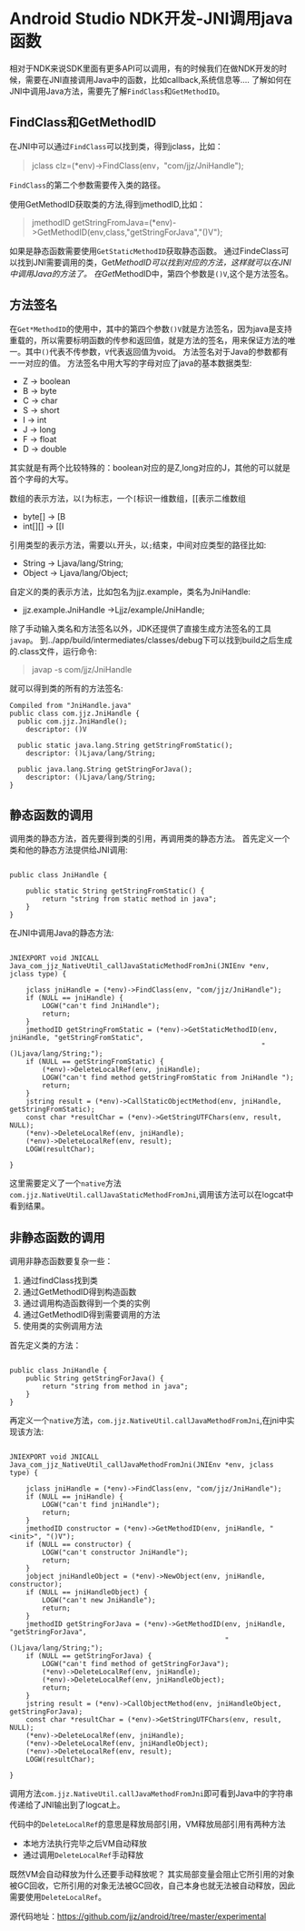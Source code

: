 # Android Studio NDK开发-JNI调用java函数
相对于NDK来说SDK里面有更多API可以调用，有的时候我们在做NDK开发的时候，需要在JNI直接调用Java中的函数，比如callback,系统信息等....
了解如何在JNI中调用Java方法，需要先了解`FindClass`和`GetMethodID`。
## FindClass和GetMethodID

在JNI中可以通过`FindClass`可以找到类，得到jclass，比如：
>jclass clz=(*env)->FindClass(env，"com/jjz/JniHandle");

`FindClass`的第二个参数需要传入类的路径。

使用GetMethodID获取类的方法,得到jmethodID,比如：
>jmethodID getStringFromJava=(*env)->GetMethodID(env,class,"getStringForJava","()V");

如果是静态函数需要使用`GetStaticMethodID`获取静态函数。
通过FindeClass可以找到JNI需要调用的类，Get*MethodID可以找到对应的方法，这样就可以在JNI中调用Java的方法了。
在Get*MethodID中，第四个参数是`()V`,这个是方法签名。

## 方法签名
在`Get*MethodID`的使用中，其中的第四个参数`()V`就是方法签名，因为java是支持重载的，所以需要标明函数的传参和返回值，就是方法的签名，用来保证方法的唯一。其中`()`代表不传参数，`V`代表返回值为void。
方法签名对于Java的参数都有一一对应的值。
方法签名中用大写的字母对应了java的基本数据类型:

* Z -> boolean
* B -> byte
* C -> char
* S -> short
* I -> int
* J -> long
* F -> float
* D -> double

其实就是有两个比较特殊的：boolean对应的是Z,long对应的J，其他的可以就是首个字母的大写。

数组的表示方法，以`[`为标志，一个`[`标识一维数组，[[表示二维数组

* byte[] -> [B
* int[][] -> [[I

引用类型的表示方法，需要以`L`开头，以`;`结束，中间对应类型的路径比如:

* String -> Ljava/lang/String;
* Object -> Ljava/lang/Object;

自定义的类的表示方法，比如包名为jjz.example，类名为JniHandle:

* jjz.example.JniHandle ->Ljjz/example/JniHandle;

除了手动输入类名和方法签名以外，JDK还提供了直接生成方法签名的工具`javap`。
到../app/build/intermediates/classes/debug下可以找到build之后生成的.class文件，运行命令:
>javap -s com/jjz/JniHandle

就可以得到类的所有的方法签名:

```
Compiled from "JniHandle.java"
public class com.jjz.JniHandle {
  public com.jjz.JniHandle();
    descriptor: ()V

  public static java.lang.String getStringFromStatic();
    descriptor: ()Ljava/lang/String;

  public java.lang.String getStringForJava();
    descriptor: ()Ljava/lang/String;
}
```

## 静态函数的调用
调用类的静态方法，首先要得到类的引用，再调用类的静态方法。
首先定义一个类和他的静态方法提供给JNI调用:

```

public class JniHandle {

    public static String getStringFromStatic() {
        return "string from static method in java";
    }
}
```
在JNI中调用Java的静态方法:

```

JNIEXPORT void JNICALL
Java_com_jjz_NativeUtil_callJavaStaticMethodFromJni(JNIEnv *env, jclass type) {

    jclass jniHandle = (*env)->FindClass(env, "com/jjz/JniHandle");
    if (NULL == jniHandle) {
        LOGW("can't find JniHandle");
        return;
    }
    jmethodID getStringFromStatic = (*env)->GetStaticMethodID(env, jniHandle, "getStringFromStatic",
                                                              "()Ljava/lang/String;");
    if (NULL == getStringFromStatic) {
        (*env)->DeleteLocalRef(env, jniHandle);
        LOGW("can't find method getStringFromStatic from JniHandle ");
        return;
    }
    jstring result = (*env)->CallStaticObjectMethod(env, jniHandle, getStringFromStatic);
    const char *resultChar = (*env)->GetStringUTFChars(env, result, NULL);
    (*env)->DeleteLocalRef(env, jniHandle);
    (*env)->DeleteLocalRef(env, result);
    LOGW(resultChar);

}
```
这里需要定义了一个`native`方法`com.jjz.NativeUtil.callJavaStaticMethodFromJni`,调用该方法可以在logcat中看到结果。

## 非静态函数的调用
调用非静态函数要复杂一些：

1. 通过findClass找到类
2. 通过GetMethodID得到构造函数
3. 通过调用构造函数得到一个类的实例
4. 通过GetMethodID得到需要调用的方法
5. 使用类的实例调用方法

首先定义类的方法：
```

public class JniHandle {
    public String getStringForJava() {
        return "string from method in java";
    }
}
```
再定义一个`native`方法，`com.jjz.NativeUtil.callJavaMethodFromJni`,在jni中实现该方法:
```

JNIEXPORT void JNICALL
Java_com_jjz_NativeUtil_callJavaMethodFromJni(JNIEnv *env, jclass type) {

    jclass jniHandle = (*env)->FindClass(env, "com/jjz/JniHandle");
    if (NULL == jniHandle) {
        LOGW("can't find jniHandle");
        return;
    }
    jmethodID constructor = (*env)->GetMethodID(env, jniHandle, "<init>", "()V");
    if (NULL == constructor) {
        LOGW("can't constructor JniHandle");
        return;
    }
    jobject jniHandleObject = (*env)->NewObject(env, jniHandle, constructor);
    if (NULL == jniHandleObject) {
        LOGW("can't new JniHandle");
        return;
    }
    jmethodID getStringForJava = (*env)->GetMethodID(env, jniHandle, "getStringForJava",
                                                     "()Ljava/lang/String;");
    if (NULL == getStringForJava) {
        LOGW("can't find method of getStringForJava");
        (*env)->DeleteLocalRef(env, jniHandle);
        (*env)->DeleteLocalRef(env, jniHandleObject);
        return;
    }
    jstring result = (*env)->CallObjectMethod(env, jniHandleObject, getStringForJava);
    const char *resultChar = (*env)->GetStringUTFChars(env, result, NULL);
    (*env)->DeleteLocalRef(env, jniHandle);
    (*env)->DeleteLocalRef(env, jniHandleObject);
    (*env)->DeleteLocalRef(env, result);
    LOGW(resultChar);

}
```
调用方法`com.jjz.NativeUtil.callJavaMethodFromJni`即可看到Java中的字符串传递给了JNI输出到了logcat上。

代码中的`DeleteLocalRef`的意思是释放局部引用，VM释放局部引用有两种方法

* 本地方法执行完毕之后VM自动释放
* 通过调用`DeleteLocalRef`手动释放

既然VM会自动释放为什么还要手动释放呢？
其实局部变量会阻止它所引用的对象被GC回收，它所引用的对象无法被GC回收，自己本身也就无法被自动释放，因此需要使用`DeleteLocalRef`。

源代码地址：https://github.com/jjz/android/tree/master/experimental


